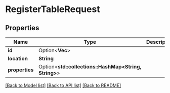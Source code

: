# RegisterTableRequest

## Properties

Name | Type | Description | Notes
------------ | ------------- | ------------- | -------------
**id** | Option<**Vec<String>**> |  | [optional]
**location** | **String** |  | 
**properties** | Option<**std::collections::HashMap<String, String>**> |  | [optional]

[[Back to Model list]](../README.md#documentation-for-models) [[Back to API list]](../README.md#documentation-for-api-endpoints) [[Back to README]](../README.md)


